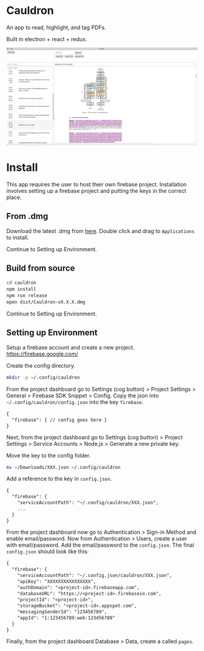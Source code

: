 # Cauldron

An app to read, highlight, and tag PDFs.

Built in electron + react + redux.

![screenshot](assets/demo.png)

# Install

This app requires the user to host their own firebase project. Installation involves
setting up a firebase project and putting the keys in the correct place.

## From .dmg

Download the latest .dmg from [here](https://github.com/kkihara/cauldron/releases/tag/v0.5.0).
Double click and drag to `Applications` to install.

Continue to Setting up Environment.

## Build from source

```bash
cd cauldron
npm install
npm run release
open dist/Cauldron-vX.X.X.dmg
```

Continue to Setting up Environment.

## Setting up Environment

Setup a firebase account and create a new project. https://firebase.google.com/

Create the config directory.
```bash
mkdir -p ~/.config/cauldron
```

From the project dashboard go to
Settings (cog button) > Project Settings > General > Firebase SDK Snippet > Config.
Copy the json into `~/.config/cauldron/config.json` into the key `firebase`.
```
{
  "firebase": { // config goes here }
}
```

Next, from the project dashboard go to
Settings (cog button) > Project Settings > Service Accounts > Node.js > Generate a new private key.

Move the key to the config folder.
```bash
mv ~/Downloads/XXX.json ~/.config/cauldron
```

Add a reference to the key in `config.json`.
```
{
  "firebase": {
    "serviceAccountPath": "~/.config/cauldron/XXX.json",
    ...
  }
}
```

From the project dashboard now go to Authentication > Sign-in Method and enable email/password.
Now from Authentication > Users, create a user with email/password. Add the email/password to
the `config.json`. The final `config.json` should look like this:
```
{
  "firebase": {
    "serviceAccountPath": "~/.config.json/cauldron/XXX.json",
    "apiKey": "XXXXXXXXXXXXXXXX",
    "authDomain": "<project-id>.firebaseapp.com",
    "databaseURL": "https://<project-id>.firebaseio.com",
    "projectId": "<project-id>",
    "storageBucket": "<project-id>.appspot.com",
    "messagingSenderId": "123456789",
    "appId": "1:123456789:web:123456789"
  }
}
```

Finally, from the project dashboard Database > Data, create a called `pages`.
